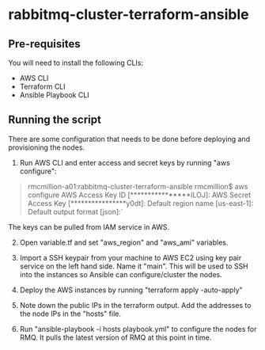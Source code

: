 # rabbitmq-cluster-terraform-ansible

## Pre-requisites

You will need to install the following CLIs:

- AWS CLI
- Terraform CLI
- Ansible Playbook CLI

## Running the script
There are some configuration that needs to be done before deploying and provisioning the nodes.

1. Run AWS CLI and enter access and secret keys by running "aws configure":

> rmcmillion-a01:rabbitmq-cluster-terraform-ansible rmcmillion$ aws configure
> AWS Access Key ID [****************ILOJ]:
> AWS Secret Access Key [****************y0dt]:
> Default region name [us-east-1]:
> Default output format [json]:`

  The keys can be pulled from IAM service in AWS.

2. Open variable.tf and set "aws_region" and "aws_ami" variables.

3. Import a SSH keypair from your machine to AWS EC2 using key pair service on the left hand side.  Name it "main".  This will be used to SSH into the instances so Ansible can configure/cluster the nodes. 

4. Deploy the AWS instances by running "terraform apply -auto-apply"

5. Note down the public IPs in the terraform output.  Add the addresses to the node IPs in the "hosts" file.

6. Run "ansible-playbook -i hosts playbook.yml" to configure the nodes for RMQ.  It pulls the latest version of RMQ at this point in time.
